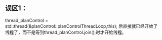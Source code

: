 ## 误区1：
thread_planControl = std::thread(&planControl::planControlThreadLoop,this);
后直接就已经开始了线程了，而不是等到thread_planControl.join();时才开始线程。
